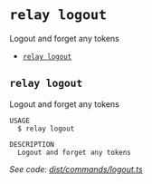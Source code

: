 `relay logout`
==============

Logout and forget any tokens

* [`relay logout`](#relay-logout)

## `relay logout`

Logout and forget any tokens

```
USAGE
  $ relay logout

DESCRIPTION
  Logout and forget any tokens
```

_See code: [dist/commands/logout.ts](https://github.com/relaypro/relay-cli/blob/v1.8.1/dist/commands/logout.ts)_
